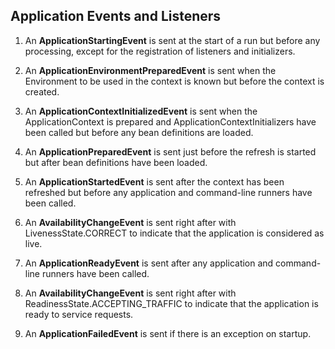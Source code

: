 ## Application Events and Listeners

1. An **ApplicationStartingEvent** is sent at the start of a run but before any processing, except for the registration of listeners and initializers.

2. An **ApplicationEnvironmentPreparedEvent** is sent when the Environment to be used in the context is known but before the context is created.

3. An **ApplicationContextInitializedEvent** is sent when the ApplicationContext is prepared and ApplicationContextInitializers have been called but before any bean definitions are loaded.

4. An **ApplicationPreparedEvent** is sent just before the refresh is started but after bean definitions have been loaded.

5. An **ApplicationStartedEvent** is sent after the context has been refreshed but before any application and command-line runners have been called.

6. An **AvailabilityChangeEvent** is sent right after with LivenessState.CORRECT to indicate that the application is considered as live.

7. An **ApplicationReadyEvent** is sent after any application and command-line runners have been called.

8. An **AvailabilityChangeEvent** is sent right after with ReadinessState.ACCEPTING_TRAFFIC to indicate that the application is ready to service requests.

9. An **ApplicationFailedEvent** is sent if there is an exception on startup.
